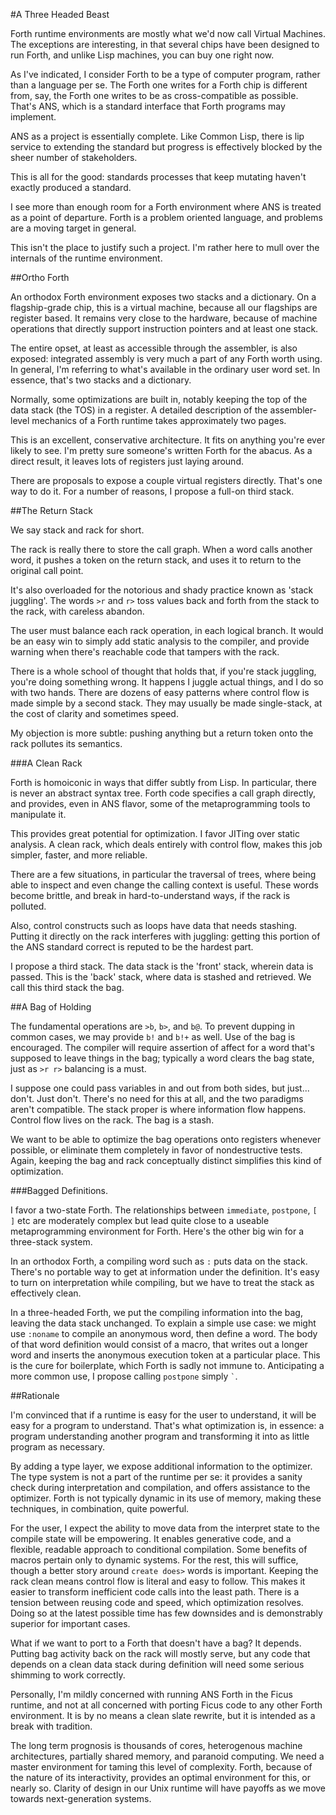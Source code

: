 #A Three Headed Beast

Forth runtime environments are mostly what we'd now call Virtual Machines. The exceptions are interesting, in that several chips have been designed to run Forth, and unlike Lisp machines, you can buy one right now. 

As I've indicated, I consider Forth to be a type of computer program, rather than a language per se. The Forth one writes for a Forth chip is different from, say, the Forth one writes to be as cross-compatible as possible. That's ANS, which is a standard interface that Forth programs may implement. 

ANS as a project is essentially complete. Like Common Lisp, there is lip service to extending the standard but progress is effectively blocked by the sheer number of stakeholders. 

This is all for the good: standards processes that keep mutating haven't exactly produced a standard. 

I see more than enough room for a Forth environment where ANS is treated as a point of departure. Forth is a problem oriented language, and problems are a moving target in general. 

This isn't the place to justify such a project. I'm rather here to mull over the internals of the runtime environment.

##Ortho Forth

An orthodox Forth environment exposes two stacks and a dictionary. On a flagship-grade chip, this is a virtual machine, because all our flagships are register based. It remains very close to the hardware, because of machine operations that directly support instruction pointers and at least one stack. 

The entire opset, at least as accessible through the assembler, is also exposed: integrated assembly is very much a part of any Forth worth using. In general, I'm referring to what's available in the ordinary user word set. In essence, that's two stacks and a dictionary. 

Normally, some optimizations are built in, notably keeping the top of the data stack (the TOS) in a register. A detailed description of the assembler-level mechanics of a Forth runtime takes approximately two pages. 

This is an excellent, conservative architecture. It fits on anything you're ever likely to see. I'm pretty sure someone's written Forth for the abacus. As a direct result, it leaves lots of registers just laying around.

There are proposals to expose a couple virtual registers directly. That's one way to do it. For a number of reasons, I propose a full-on third stack.

##The Return Stack

We say stack and rack for short.

The rack is really there to store the call graph. When a word calls another word, it pushes a token on the return stack, and uses it to return to the original call point. 

It's also overloaded for the notorious and shady practice known as 'stack juggling'. The words `>r` and `r>` toss values back and forth from the stack to the rack, with careless abandon. 

The user must balance each rack operation, in each logical branch. It would be an easy win to simply add static analysis to the compiler, and provide warning when there's reachable code that tampers with the rack. 

There is a whole school of thought that holds that, if you're stack juggling, you're doing something wrong. It happens I juggle actual things, and I do so with two hands. There are dozens of easy patterns where control flow is made simple by a second stack. They may usually be made single-stack, at the cost of clarity and sometimes speed. 

My objection is more subtle: pushing anything but a return token onto the rack pollutes its semantics. 

###A Clean Rack

Forth is homoiconic in ways that differ subtly from Lisp. In particular, there is never an abstract syntax tree. Forth code specifies a call graph directly, and provides, even in ANS flavor, some of the metaprogramming tools to manipulate it.

This provides great potential for optimization. I favor JITing over static analysis. A clean rack, which deals entirely with control flow, makes this job simpler, faster, and more reliable. 

There are a few situations, in particular the traversal of trees, where being able to inspect and even change the calling context is useful. These words become brittle, and break in hard-to-understand ways, if the rack is polluted.

Also, control constructs such as loops have data that needs stashing. Putting it directly on the rack interferes with juggling: getting this portion of the ANS standard correct is reputed to be the hardest part. 

I propose a third stack. The data stack is the 'front' stack, wherein data is passed. This is the 'back' stack, where data is stashed and retrieved. We call this third stack the bag. 

##A Bag of Holding

The fundamental operations are `>b`, `b>`, and `b@`. To prevent dupping in common cases, we may provide `b!` and `b!+` as well. Use of the bag is encouraged. The compiler will require assertion of affect for a word that's supposed to leave things in the bag; typically a word clears the bag state, just as `>r r>` balancing is a must. 

I suppose one could pass variables in and out from both sides, but just... don't. Just don't. There's no need for this at all, and the two paradigms aren't compatible. The stack proper is where information flow happens. Control flow lives on the rack. The bag is a stash.

We want to be able to optimize the bag operations onto registers whenever possible, or eliminate them completely in favor of nondestructive tests. Again, keeping the bag and rack conceptually distinct simplifies this kind of optimization.

###Bagged Definitions.

I favor a two-state Forth. The relationships between `immediate`, `postpone`, `[ ]` etc are moderately complex but lead quite close to a useable metaprogramming environment for Forth. Here's the other big win for a three-stack system. 

In an orthodox Forth, a compiling word such as `:` puts data on the stack. There's no portable way to get at information under the definition. It's easy to turn on interpretation while compiling, but we have to treat the stack as effectively clean. 

In a three-headed Forth, we put the compiling information into the bag, leaving the data stack unchanged. To explain a simple use case: we might use `:noname` to compile an anonymous word, then define a word. The body of that word definition would consist of a macro, that writes out a longer word and inserts the anonymous execution token at a particular place. This is the cure for boilerplate, which Forth is sadly not immune to. Anticipating a more common use, I propose calling `postpone` simply `` ` ``. 

##Rationale

I'm convinced that if a runtime is easy for the user to understand, it will be easy for a program to understand. That's what optimization is, in essence: a program understanding another program and transforming it into as little program as necessary. 

By adding a type layer, we expose additional information to the optimizer. The type system is not a part of the runtime per se: it provides a sanity check during interpretation and compilation, and offers assistance to the optimizer. Forth is not typically dynamic in its use of memory, making these techniques, in combination, quite powerful.

For the user, I expect the ability to move data from the interpret state to the compile state will be empowering. It enables generative code, and a flexible, readable approach to conditional compilation. Some benefits of macros pertain only to dynamic systems. For the rest, this will suffice, though a better story around `create does>` words is important. 
Keeping the rack clean means control flow is literal and easy to follow. This makes it easier to transform inefficient code calls into the least path. There is a tension between reusing code and speed, which optimization resolves. Doing so at the latest possible time has few downsides and is demonstrably superior for important cases. 

What if we want to port to a Forth that doesn't have a bag? It depends. Putting bag activity back on the rack will mostly serve, but any code that depends on a clean data stack during definition will need some serious shimming to work correctly. 

Personally, I'm mildly concerned with running ANS Forth in the Ficus runtime, and not at all concerned with porting Ficus code to any other Forth environment. It is by no means a clean slate rewrite, but it is intended as a break with tradition. 

The long term prognosis is thousands of cores, heterogenous machine architectures, partially shared memory, and paranoid computing. We need a master environment for taming this level of complexity. Forth, because of the nature of its interactivity, provides an optimal environment for this, or nearly so. Clarity of design in our Unix runtime will have payoffs as we move towards next-generation systems.